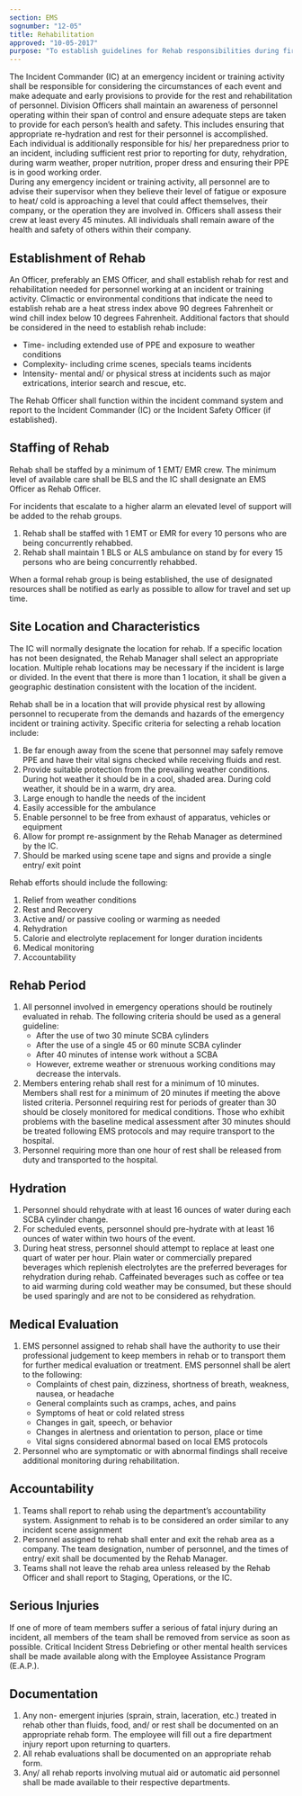 ```yaml
---
section: EMS
sognumber: "12-05"
title: Rehabilitation
approved: "10-05-2017"
purpose: "To establish guidelines for Rehab responsibilities during fire ground operations."
---
```


The Incident Commander (IC) at an emergency incident or training activity shall be responsible for considering the circumstances of each event and make adequate and early provisions to provide for the rest and rehabilitation of personnel. 
Division Officers shall maintain an awareness of personnel operating within their span of control and ensure adequate steps are taken to provide for each person’s health and safety.  This includes ensuring that appropriate re-hydration and rest for their personnel is accomplished.   
Each individual is additionally responsible for his/ her preparedness prior to an incident, including sufficient rest prior to reporting for duty, rehydration, during warm weather, proper nutrition, proper dress and ensuring their PPE is in good working order.  
During any emergency incident or training activity, all personnel are to advise their supervisor when they believe their level of fatigue or exposure to heat/ cold is approaching a level that could affect themselves, their company, or the operation they are involved in.  Officers shall assess their crew at least every 45 minutes.  All individuals shall remain aware of the health and safety of others within their company.  

Establishment of Rehab
----------------------

An Officer, preferably an EMS Officer, and shall establish rehab for rest and rehabilitation needed for personnel working at an incident or training activity.  Climactic or environmental conditions that indicate the need to establish rehab are a heat stress index above 90 degrees Fahrenheit or wind chill index below 10 degrees Fahrenheit.  Additional factors that should be considered in the need to establish rehab include&colon; 

* Time- including extended use of PPE and exposure to weather conditions
* Complexity- including crime scenes, specials teams incidents
* Intensity- mental and/ or physical stress at incidents such as major extrications, interior search and rescue, etc.  

The Rehab Officer shall function within the incident command system and report to the Incident Commander (IC) or the Incident Safety Officer (if established).  

Staffing of Rehab
-----------------

Rehab shall be staffed by a minimum of 1 EMT/ EMR crew.  The minimum level of available care shall be BLS and the IC shall designate an EMS Officer as Rehab Officer.  

For incidents that escalate to a higher alarm an elevated level of support will be added to the rehab groups.

1. Rehab shall be staffed with 1 EMT or EMR for every 10 persons who are being concurrently rehabbed.  
2. Rehab shall maintain 1 BLS or ALS ambulance on stand by for every 15 persons who are being concurrently rehabbed.  

When a formal rehab group is being established, the use of designated resources shall be notified as early as possible to allow for travel and set up time.  

Site Location and Characteristics
---------------------------------

The IC will normally designate the location for rehab.  If a specific location has not been designated, the Rehab Manager shall select an appropriate location.  Multiple rehab locations may be necessary if the incident is large or divided.  In the event that there is more than 1 location, it shall be given a geographic destination consistent with the location of the incident.  

Rehab shall be in a location that will provide physical rest by allowing personnel to recuperate from the demands and hazards of the emergency incident or training activity.  Specific criteria for selecting a rehab location include&colon;

1. Be far enough away from the scene that personnel may safely remove PPE and have their vital signs checked while receiving fluids and rest.  
2. Provide suitable protection from the prevailing weather conditions.  During hot weather it should be in a cool, shaded area.  During cold weather, it should be in a warm, dry area.  
3. Large enough to handle the needs of the incident
4. Easily accessible for the ambulance
5. Enable personnel to be free from exhaust of apparatus, vehicles or equipment
6. Allow for prompt re-assignment by the Rehab Manager as determined by the IC. 
7. Should be marked using scene tape and signs and provide a single entry/ exit point

Rehab efforts should include the following&colon;
1. Relief from weather conditions
2. Rest and Recovery
3. Active and/ or passive cooling or warming as needed
4. Rehydration
5. Calorie and electrolyte replacement for longer duration incidents
6. Medical monitoring
7. Accountability

Rehab Period
------------ 

1. All personnel involved in emergency operations should be routinely evaluated in rehab.  The following criteria should be used as a general guideline&colon;
   - After the use of two 30 minute SCBA cylinders 
   - After the use of a single 45 or 60 minute SCBA cylinder
   - After 40 minutes of intense work without a SCBA 
   - However, extreme weather or strenuous working conditions may decrease the intervals.  
2. Members entering rehab shall rest for a minimum of 10 minutes.  Members shall rest for a minimum of 20 minutes if meeting the above listed criteria.  Personnel requiring rest for periods of greater than 30 should be closely monitored for medical conditions.  Those who exhibit problems with the baseline medical assessment after 30 minutes should be treated following EMS protocols and may require transport to the hospital.  
3. Personnel requiring more than one hour of rest shall be released from duty and transported to the hospital.  

Hydration
---------

1. Personnel should rehydrate with at least 16 ounces of water during each SCBA cylinder change.  
2. For scheduled events, personnel should pre-hydrate with at least 16 ounces of water within two hours of the event.  
3. During heat stress, personnel should attempt to replace at least one quart of water per hour.  Plain water or commercially prepared beverages which replenish electrolytes are the preferred beverages for rehydration during rehab.  Caffeinated beverages such as coffee or tea to aid warming during cold weather may be consumed, but these should be used sparingly and are not to be considered as rehydration.  

Medical Evaluation
------------------

1. EMS personnel assigned to rehab shall have the authority to use their professional judgement to keep members in rehab or to transport them for further medical evaluation or treatment.  EMS personnel shall be alert to the following&colon;
   - Complaints of chest pain, dizziness, shortness of breath, weakness, nausea, or headache
   - General complaints such as cramps, aches, and pains
   - Symptoms of heat or cold related stress
   - Changes in gait, speech, or behavior
   - Changes in alertness and orientation to person, place or time
   - Vital signs considered abnormal based on local EMS protocols
2. Personnel who are symptomatic or with abnormal findings shall receive additional monitoring during rehabilitation.  

Accountability
--------------

1. Teams shall report to rehab using the department’s accountability system.  Assignment to rehab is to be considered an order similar to any incident scene assignment  
2. Personnel assigned to rehab shall enter and exit the rehab area as a company.  The team designation, number of personnel, and the times of entry/ exit shall be documented by the Rehab Manager.
3. Teams shall not leave the rehab area unless released by the Rehab Officer and shall  report to Staging, Operations, or the IC.  

Serious Injuries
----------------

If one of more of team members suffer a serious of fatal injury during an incident, all members of the team shall be removed from service as soon as possible.  Critical Incident Stress Debriefing or other mental health services shall be made available along with the Employee Assistance Program (E.A.P.).  

Documentation
-------------

1. Any non- emergent injuries (sprain, strain, laceration, etc.) treated in rehab other than fluids, food, and/ or rest shall be documented on an appropriate rehab form.  The employee will fill out a fire department injury report upon returning to quarters.  
2. All rehab evaluations shall be documented on an appropriate rehab form.  
3. Any/ all rehab reports involving mutual aid or automatic aid personnel shall be made available to their respective departments.  

